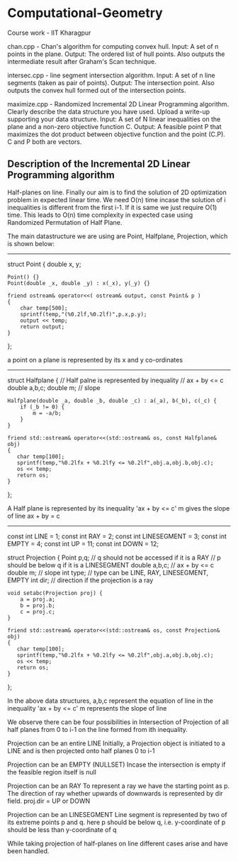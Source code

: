 # Computational-Geometry
Course work - IIT Kharagpur

chan.cpp - Chan's algorithm for computing convex hull.
Input: A set of n points in the plane.
Output: The ordered list of hull points. Also outputs the intermediate result after Graham's Scan technique.

intersec.cpp - line segment intersection algorithm.
Input: A set of n line segments (taken as pair of points).
Output: The intersection point. Also outputs the convex hull formed out of the intersection points.

maximize.cpp - Randomized Incremental 2D Linear Programming algorithm. Clearly describe the data structure you have used. Upload a  write-up supporting your data structure.
Input: A set of N  linear inequalities on the plane and a non-zero objective function C.
Output: A feasible point P that maximizes the dot product between objective function and the point (C.P). C and P both are vectors.

Description of the Incremental 2D Linear Programming algorithm
--------------------------------------------------------------

Half-planes on line. 
Finally our aim is to find the solution of 2D optimization problem in expected linear time.
We need O(n) time incase the solution of i inequalities is different from the first i-1.
If it is same we just require O(1) time. This leads to O(n) time complexity in expected case using Randomized Permutation of Half Plane.

The main datastructure we are using are Point, Halfplane, Projection,  which is shown below:


---------------------------------------------------------------------------------------------------------

struct Point
{
	double x, y;

	Point() {}
	Point(double _x, double _y) : x(_x), y(_y) {}

	friend ostream& operator<<( ostream& output, const Point& p )
	{
		char temp[500];
		sprintf(temp,"(%0.2lf,%0.2lf)",p.x,p.y);
		output << temp;
		return output;
	}   
};

a point on a plane is represented by its x and y co-ordinates

-----------------------------------------------------------------------------------------------------------


struct Halfplane
{
	// Half palne is represented by inequality
	//			ax + by <= c
	double a,b,c;
	double m;	// slope

	Halfplane(double _a, double _b, double _c) : a(_a), b(_b), c(_c) {
		if (_b != 0) {
			m = -a/b;
		}
	}

	friend std::ostream& operator<<(std::ostream& os, const Halfplane& obj)
	{
	   char temp[100];
	   sprintf(temp,"%0.2lfx + %0.2lfy <= %0.2lf",obj.a,obj.b,obj.c);
	   os << temp;
	   return os;
	}

};

A Half plane is represented by its inequality 'ax + by <= c'
m gives the slope of line ax + by = c


-----------------------------------------------------------------------------------------------------------


const int LINE = 1;
const int RAY = 2;
const int LINESEGMENT = 3;
const int EMPTY = 4;
const int UP = 11;
const int DOWN = 12;


struct Projection
{
	Point p,q;	// q should not be accessed if it is a RAY
				// p  should be below q if it is a LINESEGMENT
	double a,b,c;	// ax + by <= c
	double m;	// slope
	int type;	// type can be LINE, RAY, LINESEGMENT, EMPTY
	int dir;	// direction if the projection is a ray

	void setabc(Projection proj) {
		a = proj.a;
		b = proj.b;
		c = proj.c;
	}

	friend std::ostream& operator<<(std::ostream& os, const Projection& obj)
	{
	   char temp[100];
	   sprintf(temp,"%0.2lfx + %0.2lfy <= %0.2lf",obj.a,obj.b,obj.c);
	   os << temp;
	   return os;
	}

};


In the above data structures, a,b,c represent the equation of line in the inequality 'ax + by <= c'
m represents the slope of line


We observe there can be four possibilities in Intersection of Projection of all half planes from 0 to i-1 on the line
formed from ith inequality.

Projection can be an entire LINE
Initially, a Projection object is initiated to a LINE and is then projected onto half planes 0 to i-1

Projection can be an EMPTY (NULLSET)
Incase the intersection is empty if the feasible region itself is null

Projection can be an RAY
To represent a ray we have the starting point as p. 
The direction of ray whether upwards of downwards is represented by dir field. 
proj.dir = UP or DOWN

Projection can be an LINESEGMENT
Line segment is represented by two of its extreme points p and q.
here p should be below q, i.e. y-coordinate of p should be less than y-coordinate of q


While taking projection of half-planes on line different cases arise and have been handled.
